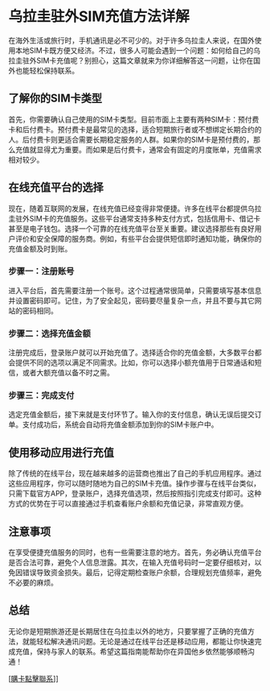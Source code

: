 # 乌拉圭驻外SIM充值方法详解

在海外生活或旅行时，手机通讯是必不可少的。对于许多乌拉圭人来说，在国外使用本地SIM卡既方便又经济。不过，很多人可能会遇到一个问题：如何给自己的乌拉圭驻外SIM卡充值呢？别担心，这篇文章就来为你详细解答这一问题，让你在国外也能轻松保持联系。

## 了解你的SIM卡类型

首先，你需要确认自己使用的SIM卡类型。目前市面上主要有两种SIM卡：预付费卡和后付费卡。预付费卡是最常见的选择，适合短期旅行者或不想绑定长期合约的人。后付费卡则更适合需要长期稳定服务的人群。如果你的SIM卡是预付费的，那么充值就显得尤为重要。而如果是后付费卡，通常会有固定的月度账单，充值需求相对较少。

## 在线充值平台的选择

现在，随着互联网的发展，在线充值已经变得非常便捷。许多在线平台都提供乌拉圭驻外SIM卡的充值服务。这些平台通常支持多种支付方式，包括信用卡、借记卡甚至是电子钱包。选择一个可靠的在线充值平台至关重要。建议选择那些有良好用户评价和安全保障的服务商。例如，有些平台会提供短信即时通知功能，确保你的充值金额及时到账。

### 步骤一：注册账号

进入平台后，首先需要注册一个账号。这个过程通常很简单，只需要填写基本信息并设置密码即可。记住，为了安全起见，密码要尽量复杂一点，并且不要与其它网站的密码相同。

### 步骤二：选择充值金额

注册完成后，登录账户就可以开始充值了。选择适合你的充值金额，大多数平台都会提供不同的选项以满足不同需求。比如，你可以选择小额充值用于日常通话和短信，或者大额充值以备不时之需。

### 步骤三：完成支付

选定充值金额后，接下来就是支付环节了。输入你的支付信息，确认无误后提交订单。支付成功后，系统会自动将充值金额添加到你的SIM卡账户中。

## 使用移动应用进行充值

除了传统的在线平台，现在越来越多的运营商也推出了自己的手机应用程序。通过这些应用程序，你可以随时随地为自己的SIM卡充值。操作步骤与在线平台类似，只需下载官方APP，登录账户，选择充值选项，然后按照指引完成支付即可。这种方式的优势在于可以直接通过手机查看账户余额和充值记录，非常直观方便。

## 注意事项

在享受便捷充值服务的同时，也有一些需要注意的地方。首先，务必确认充值平台是否合法可靠，避免个人信息泄露。其次，在输入充值号码时一定要仔细核对，以免因错误导致资金损失。最后，记得定期检查账户余额，合理规划充值频率，避免不必要的麻烦。

## 总结

无论你是短期旅游还是长期居住在乌拉圭以外的地方，只要掌握了正确的充值方法，就能轻松解决通讯问题。无论是通过在线平台还是移动应用，都能让你快速完成充值，保持与家人的联系。希望这篇指南能帮助你在异国他乡依然能够顺畅沟通！

[[購卡點擊聯系](https://t.me/s/SXDXQF)]]